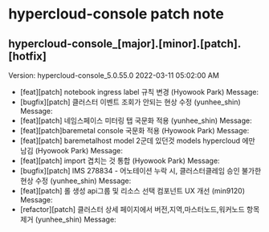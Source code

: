 # hypercloud-console patch note
## hypercloud-console_[major].[minor].[patch].[hotfix]
Version: hypercloud-console_5.0.55.0
2022-03-11  05:02:00 AM
- [feat][patch] notebook ingress label 규칙 변경 (Hyowook Park) 
    Message: 
- [bugfix][patch] 클러스터 이벤트 조회가 안되는 현상 수정 (yunhee_shin) 
    Message: 
- [feat][patch] 네임스페이스 미터링 탭 국문화 적용 (yunhee_shin) 
    Message: 
- [feat][patch]baremetal console 국문화 적용 (Hyowook Park) 
    Message: 
- [feat][patch] baremetalhost model 2군데 있던것  models hypercloud 에만 남김 (Hyowook Park) 
    Message: 
- [feat][patch] import 겹치는 것 통합 (Hyowook Park) 
    Message: 
- [bugfix][patch] IMS 278834 - 어노테이션 누락 시, 클러스터클레임 승인 불가한 현상 수정 (yunhee_shin) 
    Message: 
- [feat][patch] 롤 생성 api그룹 및 리소스 선택 컴포넌트 UX 개선 (min9120) 
    Message: 
- [refactor][patch] 클러스터 상세 페이지에서 버전,지역,마스터노드,워커노드 항목 제거 (yunhee_shin) 
    Message: 